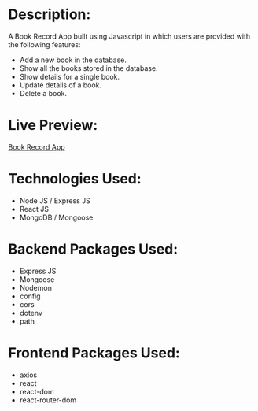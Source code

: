 # Description:
A Book Record App built using Javascript in which users are provided with the following features:

- Add a new book in the database.
- Show all the books stored in the database.
- Show details for a single book.
- Update details of a book.
- Delete a book.

# Live Preview:
[Book Record App](https://book-record-website.herokuapp.com/)

# Technologies Used:

- Node JS / Express JS
- React JS
- MongoDB / Mongoose

# Backend Packages Used:

- Express JS
- Mongoose
- Nodemon
- config
- cors
- dotenv
- path

# Frontend Packages Used:

- axios
- react
- react-dom
- react-router-dom


